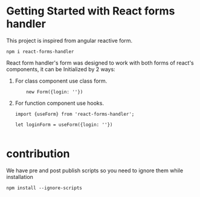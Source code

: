 # Getting Started with React forms handler

This project is inspired from angular reactive form. 

```npm i react-forms-handler```

React form handler's form was designed to work with both forms of react's components, it can be Initialized by 2 ways:

1. For class component use class form.
    ```
        new Form({login: ''})
    ```
2. For function component use hooks. 
    ```
    import {useForm} from 'react-forms-handler';

    let loginForm = useForm({login: ''})
       
    ```



# contribution

We have pre and post publish scripts so you need to ignore them while installation 

```npm install --ignore-scripts```